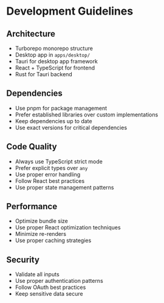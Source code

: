 # Development Guidelines

## Architecture
- Turborepo monorepo structure
- Desktop app in `apps/desktop/`
- Tauri for desktop app framework
- React + TypeScript for frontend
- Rust for Tauri backend

## Dependencies
- Use pnpm for package management
- Prefer established libraries over custom implementations
- Keep dependencies up to date
- Use exact versions for critical dependencies

## Code Quality
- Always use TypeScript strict mode
- Prefer explicit types over `any`
- Use proper error handling
- Follow React best practices
- Use proper state management patterns

## Performance
- Optimize bundle size
- Use proper React optimization techniques
- Minimize re-renders
- Use proper caching strategies

## Security
- Validate all inputs
- Use proper authentication patterns
- Follow OAuth best practices
- Keep sensitive data secure
